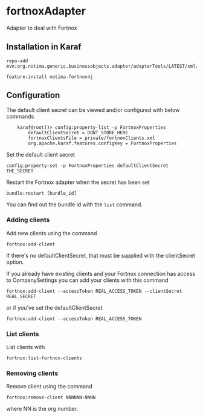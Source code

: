 # fortnoxAdapter
Adapter to deal with Fortnox

## Installation in Karaf

	repo-add mvn:org.notima.generic.businessobjects.adapter/adapterTools/LATEST/xml/features
	
	feature:install notima-fortnox4j
	
## Configuration

The default client secret can be viewed and/or configured with below commands

```
 	karaf@root()> config:property-list -p FortnoxProperties 
   		defaultClientSecret = DONT_STORE_HERE
   		fortnoxClientsFile = private/fortnoxClients.xml
   		org.apache.karaf.features.configKey = FortnoxProperties
```

Set the default client secret

	config:property-set -p FortnoxProperties defaultClientSecret THE_SECRET

Restart the Fortnox adapter when the secret has been set

	bundle:restart [bundle_id]
	
You can find out the bundle id with the ``list`` command.

### Adding clients

Add new clients using the command

	fortnox:add-client
	
If there's no defaultClientSecret, that must be supplied with the clientSecret option.

If you already have existing clients and your Fortnox connection has access to CompanySettings you can add your clients with this command

	fortnox:add-client --accessToken REAL_ACCESS_TOKEN --clientSecret REAL_SECRET
	
or if you've set the defaultClientSecret

	fortnox:add-client --accessToken REAL_ACCESS_TOKEN
	
### List clients

List clients with

	fortnox:list-fortnox-clients

### Removing clients

Remove client using the command

	fortnox:remove-client NNNNNN-NNNN
	
where NN is the org number.